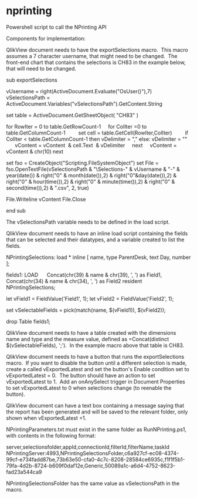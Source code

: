 # nprinting
Powershell script to call the NPrinting API

Components for implementation:

QlikView document needs to have the exportSelections macro.  This macro assumes a 7 character username, that might need to be changed.  The front-end chart that contains the selections is CH83 in the example below, that will need to be changed.

sub exportSelections

vUsername = right(ActiveDocument.Evaluate("OsUser()"),7)
vSelectionsPath = ActiveDocument.Variables("vSelectionsPath").GetContent.String

set table = ActiveDocument.GetSheetObject( "CH83" )

for RowIter = 0 to table.GetRowCount-1
    for ColIter =0 to table.GetColumnCount-1
        set cell = table.GetCell(RowIter,ColIter)
        if ColIter < table.GetColumnCount-1 then vDelimiter = "," else: vDelimiter = ""
        vContent = vContent  & cell.Text  & vDelimiter
    next
    vContent = vContent & chr(10)
next

set fso = CreateObject("Scripting.FileSystemObject")
set File = fso.OpenTextFile(vSelectionsPath & "\Selections-" & vUsername & "-" & year(date()) & right("0" & month(date()),2) & right("0"&day(date()),2) & right("0" & hour(time()),2) & right("0" & minute(time()),2) & right("0" & second(time()),2) & ".csv", 2, true)

File.Writeline vContent
File.Close

end sub

The vSelectionsPath variable needs to be defined in the load script.

QlikView document needs to have an inline load script containing the fields that can be selected and their datatypes, and a variable created to list the fields.

NPrintingSelections:
load * inline [
name, type
ParentDesk, text
Day, number
];

fields1:
LOAD 
    Concat(chr(39) & name & chr(39), ', ') as Field1,
    Concat(chr(34) & name & chr(34), ', ') as Field2
resident NPrintingSelections;

let vField1 = FieldValue('Field1', 1);
let vField2 = FieldValue('Field2', 1);

set vSelectableFields = pick(match(name, $(vField1)), $(vField2));

drop Table fields1;



QlikView document needs to have a table created with the dimensions name and type and the measure value, defined as =Concat(distinct $(vSelectableFields), ';').  In the example macro above that table is CH83.

QlikView document needs to have a button that runs the exportSelections macro.  If you want to disable the button until a different selection is made, create a called vExportedLatest and set the button's Enable condition set to vExportedLatest = 0.  The button should have an action to set vExportedLatest to 1.  Add an onAnySelect trigger in Document Properties to set vExportedLatest to 0 when selections change (to reenable the button).

QlikView document can have a text box containing a message saying that the report has been generated and will be saved to the relevant folder, only shown when vExportedLatest =1.

NPrintingParameters.txt must exist in the same folder as RunNPrinting.ps1, with contents in the following format:

server,selectionsfolder,appId,connectionId,filterId,filterName,taskId
NPrintingServer:4993,NPrintingSelectionsFolder,c6a927cf-ec08-4374-99cf-e734fadd87be,73b63e50-cfa0-4c7c-8208-28584ce6935c,f1f1f5b1-79fa-4d2b-8724-b609f0daf12e,Generic,50089a1c-a6d4-4752-8623-fad23a544ca9

NPrintingSelectionsFolder has the same value as vSelectionsPath in the macro.
